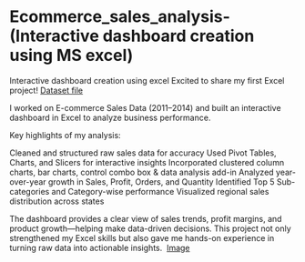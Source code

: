 # Ecommerce_sales_analysis-(Interactive dashboard creation using MS excel)
Interactive dashboard creation using excel
 Excited to share my first Excel project! [Dataset file](https://github.com/deepdey02/Ecommerce_sales_analysis-using-excel-/blob/main/Ecommerce%20Sales%20dataset.xlsx)

I worked on E-commerce Sales Data (2011–2014) and built an interactive dashboard in Excel to analyze business performance.

Key highlights of my analysis:

Cleaned and structured raw sales data for accuracy
Used Pivot Tables, Charts, and Slicers for interactive insights
Incorporated clustered column charts, bar charts, control combo box & data analysis add-in
Analyzed year-over-year growth in Sales, Profit, Orders, and Quantity
Identified Top 5 Sub-categories and Category-wise performance
Visualized regional sales distribution across states

 The dashboard provides a clear view of sales trends, profit margins, and product growth—helping make data-driven decisions.
This project not only strengthened my Excel skills but also gave me hands-on experience in turning raw data into actionable insights. 
[Image](https://github.com/deepdey02/Ecommerce_sales_analysis-using-excel-/blob/main/dashboard_image.png) 
